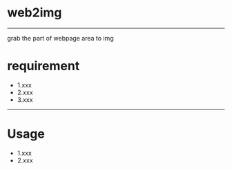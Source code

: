 # web2img
---
grab the part of webpage area  to img
# requirement
- 1.xxx
- 2.xxx
- 3.xxx
---
# Usage
- 1.xxx
- 2.xxx
